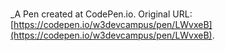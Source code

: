# 
 _A Pen created at CodePen.io. Original URL: [https://codepen.io/w3devcampus/pen/LWvxeB](https://codepen.io/w3devcampus/pen/LWvxeB).

 